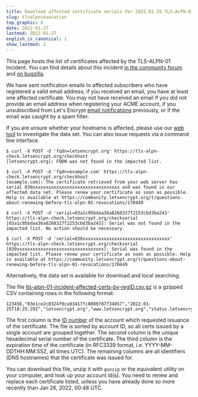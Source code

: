```yaml
---
title: Download affected certificate serials for 2022.01.25 TLS-ALPN-01 Incident
slug: tlsalpnrevocation
top_graphic: 4
date: 2022-01-27
lastmod: 2022-01-27
english_is_canonical: 1
show_lastmod: 1
---
```


This page hosts the list of certificates affected by the TLS-ALPN-01 Incident. You can find details about this incident [in the community forum](https://community.letsencrypt.org/t/2022-01-25-issue-with-tls-alpn-01-validation-method/170450) and [on bugzilla](https://bugzilla.mozilla.org/show_bug.cgi?id=1751984).

We have sent notification emails to affected subscribers who have registered a valid email address; if you received an email, you have at least one affected certificate. You may not have received an email if you did not provide an email address when registering your ACME account, if you unsubscribed from Let's Encrypt [email notifications](https://letsencrypt.org/docs/expiration-emails/) previously, or if the email was caught by a spam filter.

If you are unsure whether your hostname is affected, please use our [web tool](https://tls-alpn-check.letsencrypt.org) to investigate the data set. You can also issue requests via a command line interface.
```
$ curl -X POST -d 'fqdn=letsencrypt.org' https://tls-alpn-check.letsencrypt.org/checkhost
[letsencrypt.org]: FQDN was not found in the impacted list.

$ curl -X POST -d 'fqdn=example.com' https://tls-alpn-check.letsencrypt.org/checkhost
[example.com]: The certificate retrieved from your web server has serial 030xxxxxxxxxxxxxxxxxxxxxxxxxxxxxxxxx and was found in our affected data set. Please renew your certificate as soon as possible. Help is available at https://community.letsencrypt.org/t/questions-about-renewing-before-tls-alpn-01-revocations/170449

$ curl -X POST -d 'serial=03a1c95bdaa36a8268327f2253cbd3ba243' https://tls-alpn-check.letsencrypt.org/checkserial
[03a1c95bdaa36a8268327f2253cbd3ba243]: Serial was not found in the impacted list. No action should be necessary.

$ curl -X POST -d 'serial=030xxxxxxxxxxxxxxxxxxxxxxxxxxxxxxxxx' https://tls-alpn-check.letsencrypt.org/checkserial
[030xxxxxxxxxxxxxxxxxxxxxxxxxxxxxxxxx]: Serial was found in the impacted list. Please renew your certificate as soon as possible. Help is available at https://community.letsencrypt.org/t/questions-about-renewing-before-tls-alpn-01-revocations/170449
```

Alternatively, the data set is available for download and local searching.

The file [tls-alpn-01-incident-affected-certs-by-regID.csv.gz](https://tls-alpn-01-data.letsencrypt.org/tls-alpn-01-affected-certs-by-regID.csv.gz) is a gzipped CSV containing rows in the following format:

```csv
123456,"03e1ce2c0324f9ca93417fc8886f87f34857","2022-01-25T18:25:29Z","letsencrypt.org","www.letsencrypt.org","status.letsencrypt.org"
```

The first column is the [ID number](https://letsencrypt.org/docs/account-id/) of the account which requested issuance of the certificate. The file is sorted by account ID, so all certs issued by a single account are grouped together. The second column is the unique hexadecimal serial number of the certificate. The third column is the expiration time of the certificate (in RFC3339 format, i.e. YYYY-MM-DDTHH:MM:SSZ, all times UTC). The remaining columns are all identifiers (DNS hostnames) that the certificate was issued for.

You can download this file, unzip it with `gunzip` or the equivalent utility on your computer, and look up your account id(s). You need to renew and replace each certificate listed, unless you have already done so more recently than Jan 26, 2022, 00:48 UTC.
